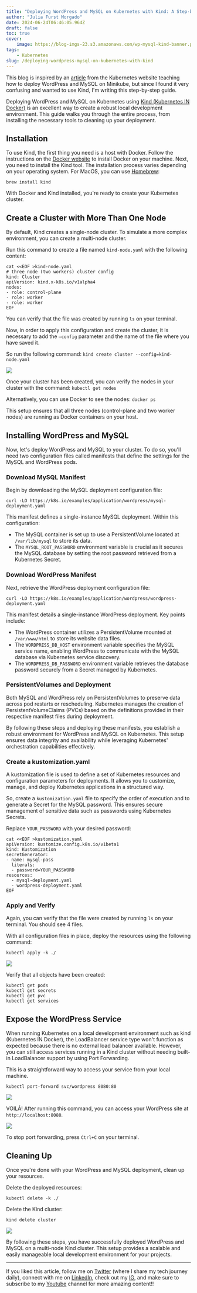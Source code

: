 ```yaml
---
title: "Deploying WordPress and MySQL on Kubernetes with Kind: A Step-by-Step Guide"
author: "Julia Furst Morgado"
date: 2024-06-24T06:46:05.964Z
draft: false
toc: true
cover:
    image: https://blog-imgs-23.s3.amazonaws.com/wp-mysql-kind-banner.png
tags: 
    - Kubernetes
slug: /deploying-wordpress-mysql-on-kubernetes-with-kind
---
```

This blog is inspired by an [article](https://kubernetes.io/docs/tutorials/stateful-application/mysql-wordpress-persistent-volume/) from the Kubernetes website teaching how to deploy WordPress and MySQL on Minikube, but since I found it very confusing and wanted to use Kind, I'm writing this step-by-step guide.

Deploying WordPress and MySQL on Kubernetes using [Kind (Kubernetes IN Docker)](https://kind.sigs.k8s.io/) is an excellent way to create a robust local development environment. This guide walks you through the entire process, from installing the necessary tools to cleaning up your deployment.

## Installation
To use Kind, the first thing you need is a host with Docker. Follow the instructions on the [Docker website](https://docs.docker.com/get-docker/) to install Docker on your machine. Next, you need to install the Kind tool. The installation process varies depending on your operating system. For MacOS, you can use [Homebrew](https://formulae.brew.sh/formula/kind):

`brew install kind`

With Docker and Kind installed, you're ready to create your Kubernetes cluster.

## Create a Cluster with More Than One Node
By default, Kind creates a single-node cluster. To simulate a more complex environment, you can create a multi-node cluster.

Run this command to create a file named `kind-node.yaml` with the following content:

```
cat <<EOF >kind-node.yaml
# three node (two workers) cluster config
kind: Cluster
apiVersion: kind.x-k8s.io/v1alpha4
nodes:
- role: control-plane
- role: worker
- role: worker
EOF
```

You can verify that the file was created by running `ls` on your terminal.

Now, in order to apply this configuration and create the cluster, it is necessary to add the `–config` parameter and the name of the file where you have saved it.

So run the following command: `kind create cluster --config=kind-node.yaml`

![](https://blog-imgs-23.s3.amazonaws.com/kind-cluster.png)

Once your cluster has been created, you can verify the nodes in your cluster with the command: `kubectl get nodes`

Alternatively, you can use Docker to see the nodes: `docker ps`

This setup ensures that all three nodes (control-plane and two worker nodes) are running as Docker containers on your host.

## Installing WordPress and MySQL

Now, let's deploy WordPress and MySQL to your cluster. To do so, you'll need two configuration files called manifests that define the settings for the MySQL and WordPress pods.

### Download MySQL Manifest
Begin by downloading the MySQL deployment configuration file:

 `curl -LO https://k8s.io/examples/application/wordpress/mysql-deployment.yaml`

This manifest defines a single-instance MySQL deployment. Within this configuration:

- The MySQL container is set up to use a PersistentVolume located at `/var/lib/mysql` to store its data.
- The `MYSQL_ROOT_PASSWORD` environment variable is crucial as it secures the MySQL database by setting the root password retrieved from a Kubernetes Secret.

### Download WordPress Manifest

Next, retrieve the WordPress deployment configuration file:

`curl -LO https://k8s.io/examples/application/wordpress/wordpress-deployment.yaml`

This manifest details a single-instance WordPress deployment. Key points include:

- The WordPress container utilizes a PersistentVolume mounted at `/var/www/html` to store its website data files.
- The `WORDPRESS_DB_HOST` environment variable specifies the MySQL service name, enabling WordPress to communicate with the MySQL database via Kubernetes service discovery.
- The `WORDPRESS_DB_PASSWORD` environment variable retrieves the database password securely from a Secret managed by Kubernetes.

### PersistentVolumes and Deployment

Both MySQL and WordPress rely on PersistentVolumes to preserve data across pod restarts or rescheduling. Kubernetes manages the creation of PersistentVolumeClaims (PVCs) based on the definitions provided in their respective manifest files during deployment.

By following these steps and deploying these manifests, you establish a robust environment for WordPress and MySQL on Kubernetes. This setup ensures data integrity and availability while leveraging Kubernetes' orchestration capabilities effectively.

### Create a kustomization.yaml
A kustomization file is used to define a set of Kubernetes resources and configuration parameters for deployments. It allows you to customize, manage, and deploy Kubernetes applications in a structured way.

So, create a `kustomization.yaml` file to specify the order of execution and to generate a Secret for the MySQL password. This ensures secure management of sensitive data such as passwords using Kubernetes Secrets.

Replace `YOUR_PASSWORD` with your desired password:

```
cat <<EOF >kustomization.yaml
apiVersion: kustomize.config.k8s.io/v1beta1
kind: Kustomization 
secretGenerator:
- name: mysql-pass
  literals:
  - password=YOUR_PASSWORD
resources:
  - mysql-deployment.yaml
  - wordpress-deployment.yaml
EOF
```

### Apply and Verify
Again, you can verify that the file were created by running `ls` on your terminal. You should see 4 files.

With all configuration files in place, deploy the resources using the following command:

`kubectl apply -k ./`

![](https://blog-imgs-23.s3.amazonaws.com/kind-wp-mysql-dep.png)

Verify that all objects have been created:
```
kubectl get pods
kubectl get secrets
kubectl get pvc
kubectl get services
```

## Expose the WordPress Service
When running Kubernetes on a local development environment such as kind (Kubernetes IN Docker), the LoadBalancer service type won't function as expected because there is no external load balancer available. However, you can still access services running in a Kind cluster without needing built-in LoadBalancer support by using Port Forwarding.

This is a straightforward way to access your service from your local machine.

`kubectl port-forward svc/wordpress 8080:80`

![](https://blog-imgs-23.s3.amazonaws.com/kind-expose-wp-service.png)

VOILÁ! After running this command, you can access your WordPress site at `http://localhost:8080`.

![](https://blog-imgs-23.s3.amazonaws.com/kind-wp.png)

To stop port forwarding, press `Ctrl+C` on your terminal.

## Cleaning Up
Once you're done with your WordPress and MySQL deployment, clean up your resources.

Delete the deployed resources: 

`kubectl delete -k ./`

Delete the Kind cluster: 

`kind delete cluster`

![](https://blog-imgs-23.s3.amazonaws.com/kind-delete.png)

By following these steps, you have successfully deployed WordPress and MySQL on a multi-node Kind cluster. This setup provides a scalable and easily manageable local development environment for your projects.


***

If you liked this article, follow me on [Twitter](https://twitter.com/juliafmorgado) (where I share my tech journey daily), connect with me on [LinkedIn](https://www.linkedin.com/in/juliafmorgado/), check out my [IG](https://www.instagram.com/juliafmorgado/), and make sure to subscribe to my [Youtube](https://www.youtube.com/c/JuliaFMorgado) channel for more amazing content!!



